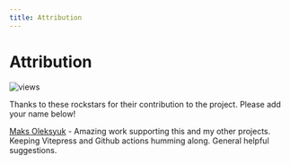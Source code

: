 ```yaml
---
title: Attribution
---
```


# Attribution

![views](https://api.visitor.plantree.me/visitor-badge/pv?label=views&color=informational&namespace=d9book&key=attribution.md)

Thanks to these rockstars for their contribution to the project. Please add your name below!

[Maks Oleksyuk](https://github.com/maks-oleksyuk) - Amazing work supporting this and my other projects. Keeping Vitepress and Github actions humming along. General helpful suggestions.
